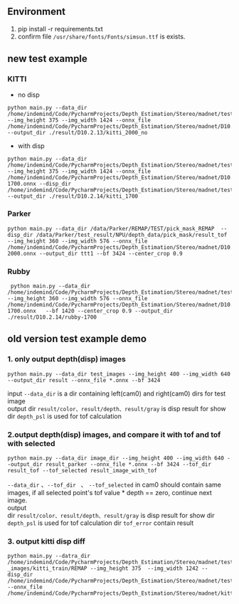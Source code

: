 
## Environment
1. pip install -r requirements.txt
2. confirm file ```/usr/share/fonts/Fonts/simsun.ttf``` is exists.
## new test example
### KITTI
 - no disp
```angular2html
python main.py --data_dir /home/indemind/Code/PycharmProjects/Depth_Estimation/Stereo/madnet/test_images/kitti/temp/ --img_height 375 --img_width 1424 --onnx_file /home/indemind/Code/PycharmProjects/Depth_Estimation/Stereo/madnet/D10.2.13_ --output_dir ./result/D10.2.13/kitti_2000_no
```
 - with disp
```angular2html
python main.py --data_dir /home/indemind/Code/PycharmProjects/Depth_Estimation/Stereo/madnet/test_images/kitti_train/REMAP --img_height 375 --img_width 1424 --onnx_file /home/indemind/Code/PycharmProjects/Depth_Estimation/Stereo/madnet/D10.2.14_375_1242/epoch-1700.onnx --disp_dir /home/indemind/Code/PycharmProjects/Depth_Estimation/Stereo/madnet/test_images/kitti_train/disp --output_dir ./result/D10.2.14/kitti_1700
```
### Parker
```angular2html
python main.py --data_dir /data/Parker/REMAP/TEST/pick_mask_REMAP  --disp_dir /data/Parker/test_result/NPU/depth_data/pick_mask/result_tof --img_height 360 --img_width 576 --onnx_file /home/indemind/Code/PycharmProjects/Depth_Estimation/Stereo/madnet/D10.2.13_576_360/epoch-2000.onnx --output_dir ttt1 --bf 3424 --center_crop 0.9
```
### Rubby
```angular2html
 python main.py --data_dir /home/indemind/Code/PycharmProjects/Depth_Estimation/Stereo/madnet/test_images/rubby --img_height 360 --img_width 576 --onnx_file /home/indemind/Code/PycharmProjects/Depth_Estimation/Stereo/madnet/D10.2.14_576_360/epoch-1700.onnx   --bf 1420 --center_crop 0.9 --output_dir ./result/D10.2.14/rubby-1700
```
## old version test example demo
### 1. only output depth(disp) images
```angular2html
python main.py --data_dir test_images --img_height 400 --img_width 640 --output_dir result --onnx_file *.onnx --bf 3424
```
input ```--data_dir``` is a dir containing left(cam0) and right(cam0) dirs for test image  
output 
    dir ```result/color、result/depth、result/gray``` is disp result for show
    dir ```depth_psl``` is used for tof calculation

### 2.output depth(disp) images, and compare it with tof and tof with selected
```angular2html
python main.py --data_dir image_dir --img_height 400 --img_width 640 --output_dir result_parker --onnx_file *.onnx --bf 3424 --tof_dir result_tof --tof_selected result_image_with_tof
```
```--data_dir``` 、```--tof_dir ``` 、 ```--tof_selected``` in cam0 should contain same images, if all selected point's tof value * depth == zero, continue next image.  
output  
    dir ```result/color、result/depth、result/gray``` is disp result for show
    dir ```depth_psl``` is used for tof calculation
    dir ```tof_error``` contain result
### 3. output kitti disp diff
```angular2html
python main.py --datra_dir /home/indemind/Code/PycharmProjects/Depth_Estimation/Stereo/madnet/test
_images/kitti_train/REMAP --img_height 375  --img_width 1242 --disp_dir /home/indemind/Code/PycharmProjects/Depth_Estimation/Stereo/madnet/test_images/kitti_train/disp --onnx_file /home/indemind/Code/PycharmProjects/Depth_Estimation/Stereo/madnet/kitti.onnx/kitti.onnx
```